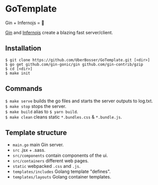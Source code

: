 # GoTemplate
Gin + Infernojs = 💙

[Gin](https://github.com/gin-gonic/gin) and [Infernojs](https://github.com/infernojs/inferno) create a blazing fast server/client.

## Installation
```
$ git clone https://github.com/UberBosser/GoTemplate.git [<dir>]
$ go get github.com/gin-gonic/gin github.com/gin-contrib/gzip
$ cd [<dir>]
$ make init
```
## Commands
`$ make serve` builds the go files and starts the server outputs to log.txt.  
`$ make stop` stops the server.  
`$ make build` alias to `$ yarn build`.  
`$ make clean` cleans static `*.bundles.css` & `*.bundle.js`.  

## Template structure
* `main.go` main Gin server.
* `src` .jsx + .sass.
* `src/components` contain components of the ui.
* `src/containers` different web pages.
* `static` webpacked `.css` and `.js`.
* `templates/includes` Golang template "defines".
* `templates/layouts` Golang container templates.
